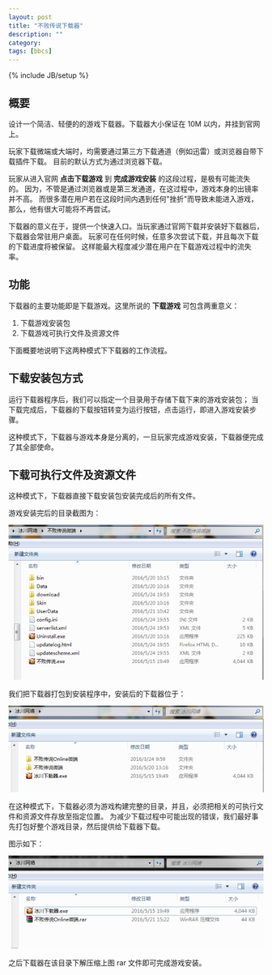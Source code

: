 ```yaml
---
layout: post
title: "不败传说下载器"
description: ""
category:
tags: [bbcs]
---
```

{% include JB/setup %}

## 概要

设计一个简洁、轻便的的游戏下载器。下载器大小保证在 10M 以内，并挂到官网上。

玩家下载微端或大端时，均需要通过第三方下载通道（例如迅雷）或浏览器自带下载插件下载。
目前的默认方式为通过浏览器下载。

玩家从进入官网 **点击下载游戏** 到 **完成游戏安装** 的这段过程，是极有可能流失的。
因为，不管是通过浏览器或是第三发通道，在这过程中，游戏本身的出镜率并不高。
而很多潜在用户若在这段时间内遇到任何"挫折"而导致未能进入游戏，那么，他有很大可能将不再尝试。

下载器的意义在于，提供一个快速入口。当玩家通过官网下载并安装好下载器后，下载器会常驻用户桌面。
玩家可在任何时候，任意多次尝试下载，并且每次下载的下载进度将被保留。
这样能最大程度减少潜在用户在下载游戏过程中的流失率。

## 功能

下载器的主要功能即是下载游戏。这里所说的 **下载游戏** 可包含两重意义：

  1. 下载游戏安装包
  2. 下载游戏可执行文件及资源文件

下面概要地说明下这两种模式下下载器的工作流程。

## 下载安装包方式

运行下载器程序后，我们可以指定一个目录用于存储下载下来的游戏安装包；
当下载完成后，下载器的下载按钮转变为运行按钮，点击运行，即进入游戏安装步骤。

这种模式下，下载器与游戏本身是分离的，一旦玩家完成游戏安装，下载器便完成了其全部使命。

## 下载可执行文件及资源文件

这种模式下，下载器直接下载安装包安装完成后的所有文件。

游戏安装完后的目录截图为：

![](/images/bbcs/bbcs-dir.png)

我们把下载器打包到安装程序中，安装后的下载器位于：

![](/images/bbcs/download-tool.png)

在这种模式下，下载器必须为游戏构建完整的目录，并且，必须把相关的可执行文件和资源文件存放至指定位置。
为减少下载过程中可能出现的错误，我们最好事先打包好整个游戏目录，然后提供给下载器下载。

图示如下：

![](/images/bbcs/after-download.png)

之后下载器在该目录下解压缩上图 rar 文件即可完成游戏安装。
